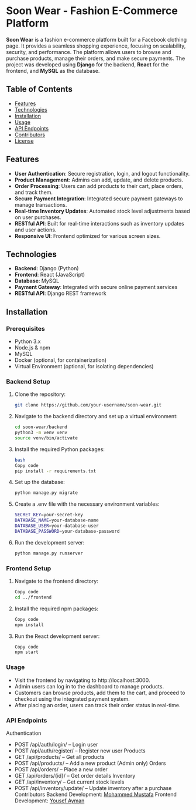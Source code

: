 # Soon Wear - Fashion E-Commerce Platform

**Soon Wear** is a fashion e-commerce platform built for a Facebook clothing page. It provides a seamless shopping experience, focusing on scalability, security, and performance. The platform allows users to browse and purchase products, manage their orders, and make secure payments. The project was developed using **Django** for the backend, **React** for the frontend, and **MySQL** as the database.

## Table of Contents

- [Features](#features)
- [Technologies](#technologies)
- [Installation](#installation)
- [Usage](#usage)
- [API Endpoints](#api-endpoints)
- [Contributors](#contributors)
- [License](#license)

## Features

- **User Authentication**: Secure registration, login, and logout functionality.
- **Product Management**: Admins can add, update, and delete products.
- **Order Processing**: Users can add products to their cart, place orders, and track them.
- **Secure Payment Integration**: Integrated secure payment gateways to manage transactions.
- **Real-time Inventory Updates**: Automated stock level adjustments based on user purchases.
- **RESTful API**: Built for real-time interactions such as inventory updates and user actions.
- **Responsive UI**: Frontend optimized for various screen sizes.

## Technologies

- **Backend**: Django (Python)
- **Frontend**: React (JavaScript)
- **Database**: MySQL
- **Payment Gateway**: Integrated with secure online payment services
- **RESTful API**: Django REST framework

## Installation

### Prerequisites

- Python 3.x
- Node.js & npm
- MySQL
- Docker (optional, for containerization)
- Virtual Environment (optional, for isolating dependencies)

### Backend Setup

1. Clone the repository:
   ```bash
   git clone https://github.com/your-username/soon-wear.git

2. Navigate to the backend directory and set up a virtual environment:
   ```bash
   cd soon-wear/backend
   python3 -m venv venv
   source venv/bin/activate
   
3. Install the required Python packages:
   ```bash
   bash
   Copy code
   pip install -r requirements.txt

4. Set up the database:
   ```bash
   python manage.py migrate

5. Create a .env file with the necessary environment variables:
   ```bash
   SECRET_KEY=your-secret-key
   DATABASE_NAME=your-database-name
   DATABASE_USER=your-database-user
   DATABASE_PASSWORD=your-database-password

6. Run the development server:
   ```bash
   python manage.py runserver

### Frontend Setup

1. Navigate to the frontend directory:
   ```bash
   Copy code
   cd ../frontend

2. Install the required npm packages:
   ```bash
   Copy code
   npm install

3. Run the React development server:
   ```bash
   Copy code
   npm start

### Usage
* Visit the frontend by navigating to http://localhost:3000.
* Admin users can log in to the dashboard to manage products.
* Customers can browse products, add them to the cart, and proceed to checkout using the integrated payment system.
* After placing an order, users can track their order status in real-time.


### API Endpoints
Authentication
* POST /api/auth/login/ – Login user
* POST /api/auth/register/ – Register new user
Products
* GET /api/products/ – Get all products
* POST /api/products/ – Add a new product (Admin only)
Orders
* POST /api/orders/ – Place a new order
* GET /api/orders/{id}/ – Get order details
Inventory
* GET /api/inventory/ – Get current stock levels
* POST /api/inventory/update/ – Update inventory after a purchase
Contributors
Backend Development: [Mohammed Mustafa](https://www.linkedin.com/in/momustafam/)
Frontend Development: [Yousef Ayman](https://github.com/yousefayman2003)
